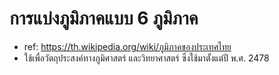 # การแบ่งภูมิภาคแบบ 6 ภูมิภาค
- ref: https://th.wikipedia.org/wiki/ภูมิภาคของประเทศไทย
- ใช้เพื่อวัตถุประสงค์ทางภูมิศาสตร์ และวิทยาศาสตร์ ซึ่งใช้มาตั้งแต่ปี พ.ศ. 2478